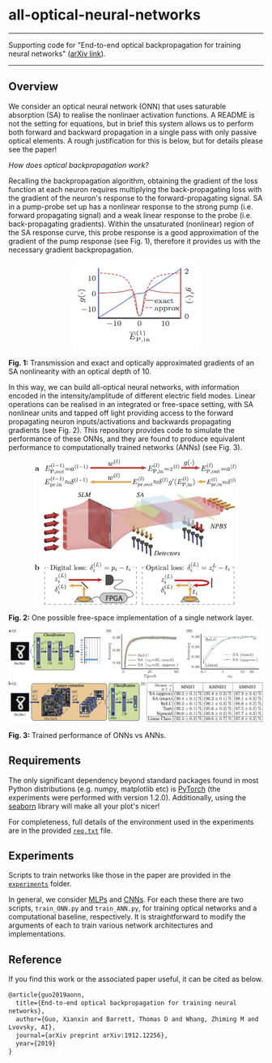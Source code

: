 # all-optical-neural-networks

---

Supporting code for "End-to-end optical backpropagation for training neural networks" ([arXiv link](https://arxiv.org/abs/1912.12256)).

---

## Overview

We consider an optical neural network (ONN) that uses saturable absorption (SA) to realise the nonlinaer activation functions.  A README is not the setting for equations, but in brief this system allows us to perform both forward and backward propagation in a single pass with only passive optical elements.  A rough justification for this is below, but for details please see the paper!

*How does optical backpropagation work?*

Recalling the backpropagation algorithm, obtaining the gradient of the loss function at each neuron requires multiplying the back-propagating loss with the gradient of the neuron's response to the forward-propagating signal.  SA in a pump-probe set up has a nonlinear response to the strong pump (i.e. forward propagating signal) and a weak linear response to the probe (i.e. back-propagating gradients).  Within the unsaturated (nonlinear) region of the SA response curve, this probe response is a good approximation of the gradient of the pump response (see Fig. 1), therefore it provides us with the necessary gradient backpropagation.

<p align="center"> 
<img src="misc/imgs/SA_response.png" width="250">

**Fig. 1:** Transmission and exact and optically approximated gradients of an SA nonlinearity with an optical depth of 10.
</p>

In this way, we can build all-optical neural networks, with information encoded in the intensity/amplitude of different electric field modes.  Linear operations can be realised in an integrated or free-space setting, with SA nonlinear units and tapped off light providing access to the forward propagating neuron inputs/activations and backwards propagating gradients (see Fig. 2).  This repository provides code to simulate the performance of these ONNs, and they are found to produce equivalent performance to computationally trained networks (ANNs) (see Fig. 3).

<p align="center">    
<img src="misc/imgs/ONN_layer.png" width="400">

**Fig. 2:** One possible free-space implementation of a single network layer.
</p>

<p align="center"> 
<img src="misc/imgs/Results.png" width="650">

**Fig. 3:** Trained performance of ONNs vs ANNs.
</p>

## Requirements

The only significant dependency beyond standard packages found in most Python distributions (e.g. numpy, matplotlib etc) is [PyTorch](https://pytorch.org/) (the experiments were performed with version 1.2.0).   Additionally, using the [seaborn](https://seaborn.pydata.org/) library will make all your plot's nicer!

For completeness, full details of the environment used in the experiments are in the provided  [``req.txt``](misc/req.txt) file.

## Experiments

Scripts to train networks like those in the paper are provided in the [``experiments``](experiments) folder.

In general, we consider [MLPs](experiments/mlp) and [CNNs](experiments/cnn).  For each these there are two scripts, ``train_ONN.py`` and ``train_ANN.py``, for training optical networks and a computational baseline, respectively.  It is straightforward to modify the arguments of each to train various network architectures and implementations.

## Reference

If you find this work or the associated paper useful, it can be cited as below.

    @article{guo2019aonn,
      title={End-to-end optical backpropagation for training neural networks},
      author={Guo, Xianxin and Barrett, Thomas D and Whang, Zhiming M and Lvovsky, AI},
      journal={arXiv preprint arXiv:1912.12256},
      year={2019}
    }

